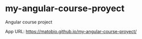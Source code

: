 # my-angular-course-proyect

Angular course project

App URL: https://matobio.github.io/my-angular-course-proyect/
